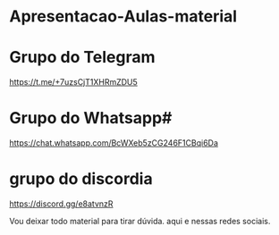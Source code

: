 # Apresentacao-Aulas-material


# Grupo do Telegram
https://t.me/+7uzsCjT1XHRmZDU5

# Grupo do Whatsapp#
https://chat.whatsapp.com/BcWXeb5zCG246F1CBqi6Da

# grupo do discordia
https://discord.gg/e8atvnzR


Vou deixar todo material para tirar dúvida. aqui
e nessas redes sociais.
